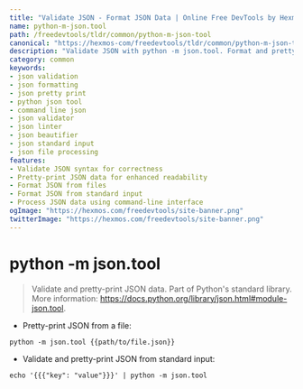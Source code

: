 ```yaml
---
title: "Validate JSON - Format JSON Data | Online Free DevTools by Hexmos"
name: python-m-json.tool
path: /freedevtools/tldr/common/python-m-json-tool
canonical: "https://hexmos-com/freedevtools/tldr/common/python-m-json-tool/"
description: "Validate JSON with python -m json.tool. Format and pretty-print JSON data for readability and debugging. Free online tool, no registration required."
category: common
keywords:
- json validation
- json formatting
- json pretty print
- python json tool
- command line json
- json validator
- json linter
- json beautifier
- json standard input
- json file processing
features:
- Validate JSON syntax for correctness
- Pretty-print JSON data for enhanced readability
- Format JSON from files
- Format JSON from standard input
- Process JSON data using command-line interface
ogImage: "https://hexmos.com/freedevtools/site-banner.png"
twitterImage: "https://hexmos.com/freedevtools/site-banner.png"
---
```


# python -m json.tool

> Validate and pretty-print JSON data.
> Part of Python's standard library.
> More information: <https://docs.python.org/library/json.html#module-json.tool>.

- Pretty-print JSON from a file:

`python -m json.tool {{path/to/file.json}}`

- Validate and pretty-print JSON from standard input:

`echo '{{{"key": "value"}}}' | python -m json.tool`
